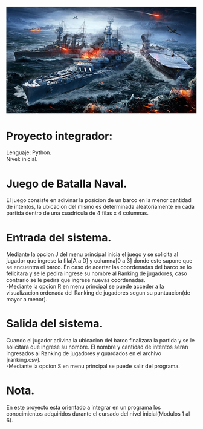 ![Juego banner](/batalla_naval.jpg)

# Proyecto integrador:
Lenguaje: Python.\
Nivel: inicial.

# Juego de Batalla Naval.
El juego consiste en adivinar la posicion de un barco en la menor cantidad de intentos, la ubicacion del mismo es determinada aleatoriamente en cada partida
 dentro de una cuadricula de 4 filas x 4 columnas.

# Entrada del sistema.
Mediante la opcion J del menu principal inicia el juego y se solicita al jugador que ingrese la fila[A a D] y columna[0 a 3] donde este supone que se encuentra el barco. En caso de acertar las coordenadas del barco se lo felicitara y se le pedira ingrese su nombre al Ranking de jugadores, caso contrario se le pedira que ingrese nuevas coordenadas.\
-Mediante la opcion R en menu principal se puede acceder a la visualizacion ordenada del Ranking de jugadores segun su puntuacion(de mayor a menor).

# Salida del sistema.
Cuando el jugador adivina la ubicacion del barco finalizara la partida y se le solicitara que ingrese su nombre.
El nombre y cantidad de intentos seran ingresados al Ranking de jugadores y guardados en el archivo [ranking.csv].\
-Mediante la opcion S en menu principal se puede salir del programa.

# Nota.
En este proyecto esta orientado a integrar en un programa los conocimientos adquiridos durante el cursado del nivel inicial(Modulos 1 al 6).

